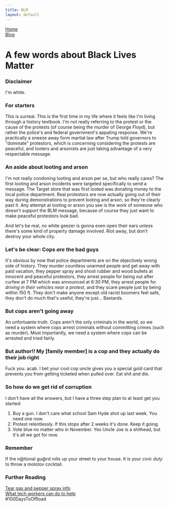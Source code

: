 ```yaml
---
title: BLM
layout: default
---
```



<head>
  <meta charset="UTF-8">
  <link rel="stylesheet" type="text/css" href="../style.css">
  <title>time to open blogs...</title>
  <link rel="shortcut icon" href="favicon.ico">
</head>
<div id="sitelinks">
  <a href="../index.html">Home</a><br>
  <a href="../blogindex.html">Blog</a>
</div>

# A few words about Black Lives Matter

### Disclaimer  

I'm white.  

### For starters  

This is surreal. This is the first time in my life where it feels like I'm living through a history textbook. I'm not really referring to the protest or the cause of the protests (of course being the murder of George Floyd), but rather the police's and federal government's appaling response. We're practically a sneeze away form martial law after Trump told governors to "dominate" protestors, which is concerning considering the protests are peaceful, and looters and arsonists are just taking advantage of a very respectable message.  

### An aside about looting and arson  

I'm not really condoning looting and arson per se, but who really cares? The first looting and arson incidents were targeted specifically to send a message. The Target store that was first looted was donating money to the local police department. Real protestors are now actually going out of their way during demonstrations to prevent looting and arson, so they're clearly past it. Any attempt at looting or arson you see is the work of someone who doesn't support the BLM message, because of course they just want to make peaceful protestors look bad.  

And let's be real, no white geezer is gonna even open their ears unless there's some kind of property damage involved. Riot away, but don't destroy your whole city.

### Let's be clear: Cops *are* the bad guys  

It's obvious by now that police departments are on the objectively wrong side of history. They murder countless unarmed people and get away with paid vacation, they pepper spray and shoot rubber and wood bullets at innocent and peaceful protestors, they arrest people for being out after curfew at 7 PM which was announced at 6:30 PM, they arrest people for *driving in their vehicles near a protest*, and they scare people just by being within 150 ft. They don't make anyone except old racist boomers feel safe, they don't do much that's useful, they're just... Bastards.  

### But cops aren't going away  

An unfortuante truth. Cops aren't the only criminals in the world, so we need a system where cops arrest criminals without committing crimes (such as murder). Most importantly, we need a system where cops can be arrested and tried fairly.  

### But author!! My [family member] is a cop and they actually do their job right  

Fuck you. acab. I bet your cool cop uncle gives you a special gold card that prevents you from getting ticketed when pulled over. Eat shit and die.  

### So how do we get rid of corruption

I don't have all the answers, but I have a three step plan to at least get you started:  
1. Buy a gun. I don't care what school Sam Hyde shot up last week.  You need one now.  
2. Protest relentlessly. If this stops after 2 weeks it's done. Keep it going.  
3. Vote blue no matter who in November. Yes Uncle Joe is a shithead, but it's all we got for now.  

### Remember  

If the n@tional gu@rd rolls up your street to your house. It is your *civic duty* to throw a molotov cocktail.  

### Further Reading  

[Tear gas and pepper spray info](https://www.usatoday.com/in-depth/news/nation/2020/06/02/george-floyd-protests-everything-know-tear-gas-pepper-spray/5307500002/)  
[What tech workers can do to help](https://www.usatoday.com/in-depth/news/nation/2020/06/02/george-floyd-protests-everything-know-tear-gas-pepper-spray/5307500002/)  
#100DaysToOffload  





